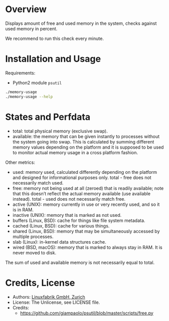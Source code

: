 # Overview

Displays amount of free and used memory in the system, checks against used
memory in percent.

We recommend to run this check every minute.


# Installation and Usage

Requirements:
* Python2 module `psutil`

```bash
./memory-usage
./memory-usage --help
```


# States and Perfdata

* total: total physical memory (exclusive swap).
* available: the memory that can be given instantly to processes without the system going into swap. This is calculated by summing different memory values depending on the platform and it is supposed to be used to monitor actual memory usage in a cross platform fashion.

Other metrics:

* used: memory used, calculated differently depending on the platform and designed for informational purposes only. total - free does not necessarily match used.
* free: memory not being used at all (zeroed) that is readily available; note that this doesn’t reflect the actual memory available (use available instead). total - used does not necessarily match free.
* active (UNIX): memory currently in use or very recently used, and so it is in RAM.
* inactive (UNIX): memory that is marked as not used.
* buffers (Linux, BSD): cache for things like file system metadata.
* cached (Linux, BSD): cache for various things.
* shared (Linux, BSD): memory that may be simultaneously accessed by multiple processes.
* slab (Linux): in-kernel data structures cache.
* wired (BSD, macOS): memory that is marked to always stay in RAM. It is never moved to disk.

The sum of used and available memory is not necessarily equal to total.


# Credits, License

* Authors: [Linuxfabrik GmbH, Zurich](https://www.linuxfabrik.ch)
* License: The Unlicense, see LICENSE file.
* Credits:
  - https://github.com/giampaolo/psutil/blob/master/scripts/free.py
